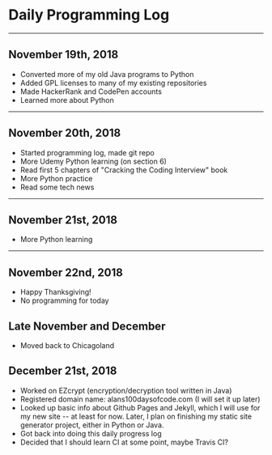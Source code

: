 # Daily Programming Log
---
## November 19th, 2018

* Converted more of my old Java programs to Python
* Added GPL licenses to many of my existing repositories
* Made HackerRank and CodePen accounts
* Learned more about Python

---

## November 20th, 2018

* Started programming log, made git repo
* More Udemy Python learning (on section 6)
* Read first 5 chapters of "Cracking the Coding Interview" book
* More Python practice
* Read some tech news

---

## November 21st, 2018

* More Python learning

---

## November 22nd, 2018

* Happy Thanksgiving!
* No programming for today

## Late November and December

* Moved back to Chicagoland

## December 21st, 2018

* Worked on EZcrypt (encryption/decryption tool written in Java)
* Registered domain name: alans100daysofcode.com (I will set it up later)
* Looked up basic info about Github Pages and Jekyll, which I will use for my new site -- at least for now. Later, I plan on finishing my static site generator project, either in Python or Java.
* Got back into doing this daily progress log
* Decided that I should learn CI at some point, maybe Travis CI?
